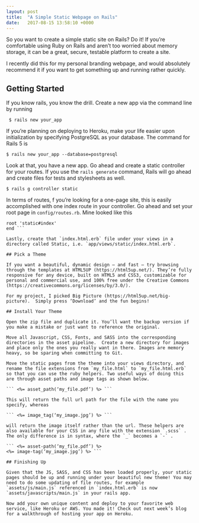 ```yaml
---
layout: post
title:  "A Simple Static Webpage on Rails"
date:   2017-08-15 13:58:10 +0000
---
```



So you want to create a simple static site on Rails? Do it! If you’re comfortable using Ruby on Rails and aren’t too worried about memory storage, it can be a great, secure, testable platform to create a site.

I recently did this for my personal branding webpage, and would absolutely recommend it if you want to get something up and running rather quickly.

## Getting Started

If you know rails, you know the drill. Create a new app via the command line by running

``` $ rails new your_app```

If you’re planning on deploying to Heroku, make your life easier upon initialization by specifying PostgreSQL as your database.  The command for Rails 5 is

``` $ rails new your_app --database=postgresql ```

Look at that, you have a new app. Go ahead and create a static controller for your routes. If you use the `rails generate` command, Rails will go ahead and create files for tests and stylesheets as well.

``` $ rails g controller static ```

In terms of routes, f you’re looking for a one-page site, this is easily accomplished with one index route in your controller. Go ahead and set your root page in `config/routes.rb`. Mine looked like this

```Rails.application.routes.draw do
root 'static#index'
end ```

Lastly, create that `index.html.erb` file under your views in a directory called Static, i.e. `app/views/static/index.html.erb`.

## Pick a Theme

If you want a beautiful, dynamic design – and fast – try browsing through the templates at HTML5UP (https://html5up.net/). They’re fully responsive for any device, built on HTML5 and CSS3, customizable for personal and commercial use, and 100% free under the Creative Commons (https://creativecommons.org/licenses/by/3.0/).

For my project, I picked Big Picture (https://html5up.net/big-picture).  Simply press ‘Download’ and the fun begins! 

## Install Your Theme

Open the zip file and duplicate it. You’ll want the backup version if you make a mistake or just want to reference the original.

Move all Javascript, CSS, Fonts, and SASS into the corresponding directories in the asset pipeline.  Create a new directory for images and place only the ones you really want in there. Images are memory heavy, so be sparing when committing to Git. 

Move the static pages from the theme into your views directory, and rename the file extensions from `my_file.html` to `my_file.html.erb` so that you can use the ruby helpers. Two useful ways of doing this are through asset paths and image tags as shown below.

``` <%= asset_path(‘my_file.pdf’) %> ```

This will return the full url path for the file with the name you specify, whereas 

``` <%= image_tag(‘my_image.jpg’) %> ```

will return the image itself rather than the url. These helpers are also available for your CSS in any file with the extension `.scss` .  The only difference is in syntax, where the `_` becomes a `-` . 

``` <%= asset-path(‘my_file.pdf’) %> 
<%= image-tag(‘my_image.jpg’) %> ```

## Finishing Up

Given that the JS, SASS, and CSS has been loaded properly, your static pages should be up and running under your beautiful new theme! You may need to do some updating of file routes, for example `assets/js/main.js` referenced in `index.html.erb` is now `assets/javascripts/main.js` in your rails app. 

Now add your own unique content and deploy to your favorite web service, like Heroku or AWS. You made it! Check out next week’s blog for a walkthrough of hosting your app on Heroku.

